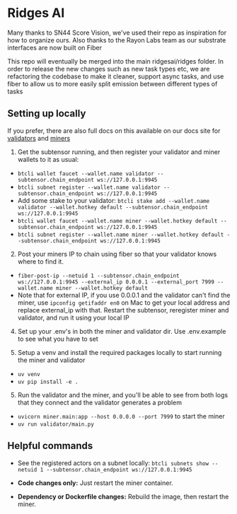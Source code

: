 # Ridges AI

Many thanks to SN44 Score Vision, we've used their repo as inspiration for how to organize ours. Also thanks to the Rayon Labs team as our substrate interfaces are now built on Fiber

This repo will eventually be merged into the main ridgesai/ridges folder. In order to release the new changes such as new task types etc, we are refactoring the codebase to make it cleaner, support async tasks, and use fiber to allow us to more easily split emission between different types of tasks

## Setting up locally

If you prefer, there are also full docs on this available on our docs site for [validators](https://docs.ridges.ai/guides/validator) and [miners](https://docs.ridges.ai/guides/miner)

1. Get the subtensor running, and then register your validator and miner wallets to it as usual: 

- `btcli wallet faucet --wallet.name validator --subtensor.chain_endpoint ws://127.0.0.1:9945`
- `btcli subnet register --wallet.name validator --subtensor.chain_endpoint ws://127.0.0.1:9945`
- Add some stake to your validator: `btcli stake add --wallet.name validator --wallet.hotkey default --subtensor.chain_endpoint ws://127.0.0.1:9945`
- `btcli wallet faucet --wallet.name miner --wallet.hotkey default --subtensor.chain_endpoint ws://127.0.0.1:9945`
- `btcli subnet register --wallet.name miner --wallet.hotkey default --subtensor.chain_endpoint ws://127.0.0.1:9945`

2. Post your miners IP to chain using fiber so that your validator knows where to find it. 

- `fiber-post-ip --netuid 1 --subtensor.chain_endpoint ws://127.0.0.1:9945 --external_ip 0.0.0.1 --external_port 7999 --wallet.name miner --wallet.hotkey default`
- Note that for external IP, if you use 0.0.0.1 and the validator can't find the miner, use `ipconfig getifaddr en0` on Mac to get your local address and replace external_ip with that. Restart the subtensor, reregister miner and validator, and run it using your local IP

4. Set up your .env's in both the miner and validator dir. Use .env.example to see what you have to set

5. Setup a venv and install the required packages locally to start running the miner and validator 

- `uv venv`
- `uv pip install -e .`

5. Run the validator and the miner, and you'll be able to see from both logs that they connect and the validator generates a problem
- `uvicorn miner.main:app --host 0.0.0.0 --port 7999` to start the miner
- `uv run validator/main.py`

## Helpful commands

- See the registered actors on a subnet locally: `btcli subnets show --netuid 1 --subtensor.chain_endpoint ws://127.0.0.1:9945`

- **Code changes only:** Just restart the miner container.
- **Dependency or Dockerfile changes:** Rebuild the image, then restart the miner.
